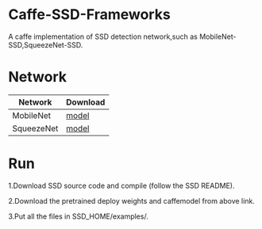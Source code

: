 # Caffe-SSD-Frameworks
A caffe implementation of SSD detection network,such as MobileNet-SSD,SqueezeNet-SSD.

# Network
Network   |                   Download                
----------|-------------------------------------------
MobileNet | [model](https://pan.baidu.com/s/1o89SEQu) 
SqueezeNet | [model](https://pan.baidu.com/s/1o8srJfW)



# Run
1.Download SSD source code and compile (follow the SSD README).

2.Download the pretrained deploy weights and caffemodel from above link.

3.Put all the files in SSD_HOME/examples/.
